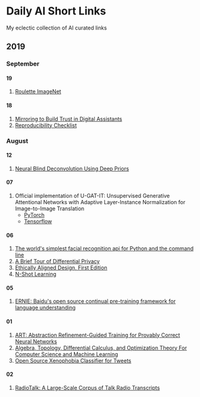 # Daily AI Short Links

My eclectic collection of AI curated links

## 2019

### September

#### 19

1. [Roulette ImageNet](https://imagenet-roulette.paglen.com/)

#### 18

1. [Mirroring to Build Trust in Digital Assistants](https://arxiv.org/abs/1904.01664)
2. [Reproducibility Checklist](https://www.cs.mcgill.ca/~jpineau/ReproducibilityChecklist.pdf)

### August

#### 12

1. [Neural Blind Deconvolution Using Deep Priors](https://arxiv.org/pdf/1908.02197.pdf)

#### 07

1. Official implementation of U-GAT-IT: Unsupervised Generative Attentional Networks with Adaptive Layer-Instance Normalization for Image-to-Image Translation
    * [PyTorch](https://github.com/znxlwm/UGATIT-pytorch)
    * [Tensorflow](https://github.com/taki0112/UGATIT)

#### 06

1. [The world's simplest facial recognition api for Python and the command line](https://github.com/ageitgey/face_recognition)
2. [A Brief Tour of Differential Privacy](https://www.cs.cmu.edu/~avrim/Randalgs11/lectures/lect0420.pdf)
3. [Ethically Aligned Design, First Edition](https://ethicsinaction.ieee.org/)
4. [N-Shot Learning](https://blog.floydhub.com/n-shot-learning/)

#### 05

1. [ERNIE: Baidu's open source continual pre-training framework for language understanding](https://github.com/TarrySingh/ERNIE)

#### 01

1. [ART: Abstraction Refinement-Guided Training for Provably Correct Neural Networks](https://arxiv.org/abs/1907.10662)
2. [Algebra, Topology, Differential Calculus, and Optimization Theory For Computer Science and Machine Learning](http://www.cis.upenn.edu/~jean/math-basics.pdf)
3. [Open Source Xenophobia Classifier for Tweets](https://medium.com/sculpt/xenophobic-tweets-78a9b316635)

#### 02

1. [RadioTalk: A Large-Scale Corpus of Talk Radio Transcripts](https://arxiv.org/abs/1907.07073)